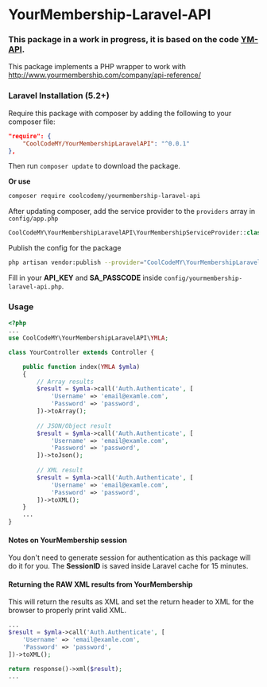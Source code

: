 # YourMembership-Laravel-API



### This package in a work in progress, it is based on the code [YM-API](https://github.com/phone2action/ym-api).

This package implements a PHP wrapper to work with http://www.yourmembership.com/company/api-reference/


### Laravel Installation (5.2+)


Require this package with composer by adding the following to your composer file:

```json
"require": {
    "CoolCodeMY/YourMembershipLaravelAPI": "^0.0.1"
},
```

Then run `composer update` to download the package.

**Or use**

```bash
composer require coolcodemy/yourmembership-laravel-api
```


After updating composer, add the service provider to the `providers` array in `config/app.php`

```php
CoolCodeMY\YourMembershipLaravelAPI\YourMembershipServiceProvider::class,
```

Publish the config for the package
```bash
php artisan vendor:publish --provider="CoolCodeMY\YourMembershipLaravelAPI\YourMembershipServiceProvider"
```

Fill in your **API_KEY** and **SA_PASSCODE** inside `config/yourmembership-laravel-api.php`.


### Usage

```php
<?php
...
use CoolCodeMY\YourMembershipLaravelAPI\YMLA;

class YourController extends Controller {

    public function index(YMLA $ymla)
    {
        // Array results
        $result = $ymla->call('Auth.Authenticate', [
            'Username' => 'email@examle.com',
            'Password' => 'password',
        ])->toArray();
        
        // JSON/Object result
        $result = $ymla->call('Auth.Authenticate', [
            'Username' => 'email@examle.com',
            'Password' => 'password',
        ])->toJson();
        
        // XML result
        $result = $ymla->call('Auth.Authenticate', [
            'Username' => 'email@examle.com',
            'Password' => 'password',
        ])->toXML();
    }
    ...
}
```
#### Notes on YourMembership session
You don't need to generate session for authentication as this package will do it for you. The **SessionID** is saved inside Laravel cache for 15 minutes.


####  Returning the RAW XML results from YourMembership
This will return the results as XML and set the return header to XML for the browser to properly print valid XML.
```php
...
$result = $ymla->call('Auth.Authenticate', [
    'Username' => 'email@examle.com',
    'Password' => 'password',
])->toXML();

return response()->xml($result);
...
```


